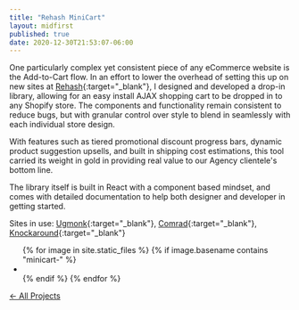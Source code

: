 ```yaml
---
title: "Rehash MiniCart"
layout: midfirst
published: true
date: 2020-12-30T21:53:07-06:00
---
```



One particularly complex yet consistent piece of any eCommerce website is the Add-to-Cart flow. In an effort to
lower the overhead of setting this up on new sites at [Rehash](https://www.rehash.com){:target="_blank"}, I designed and developed
a drop-in library, allowing for an easy install AJAX shopping cart to be dropped in to any Shopify store. The components
and functionality remain consistent to reduce bugs, but with granular control over style to blend in seamlessly with
each individual store design.

With features such as tiered promotional discount progress bars, dynamic product suggestion upsells, and built in
shipping cost estimations, this tool carried its weight in gold in providing real value to our Agency clientele's
bottom line.

The library itself is built in React with a component based mindset, and comes with detailed documentation to help
both designer and developer in getting started.

Sites in use: [Ugmonk](https://ugmonk.com){:target="_blank"}, [Comrad](https://comradsocks.com){:target="_blank"}, [Knockaround](https://knockaround.com/){:target="_blank"}

<!-- <img src="{{ cdn_url }}/img/hobbies/bar-soaps.jpg?ver={{site.version}}"> -->

<ul class="img-grid list list--inline">
{% for image in site.static_files %}
  {% if image.basename contains "minicart-" %}
    <li>
      <a href="{{ site.url }}{{site.baseurl}}/assets/img/{{image.name}}?ver={{site.version}}">
        <img data-src="{{ site.url }}{{site.baseurl}}/assets/img/{{image.name}}?ver={{site.version}}" />
      </a>
    </li>
  {% endif %}
{% endfor %}
</ul>


<a href="/midfirst/projects" class="take-me-back">&larr; All Projects</a>
